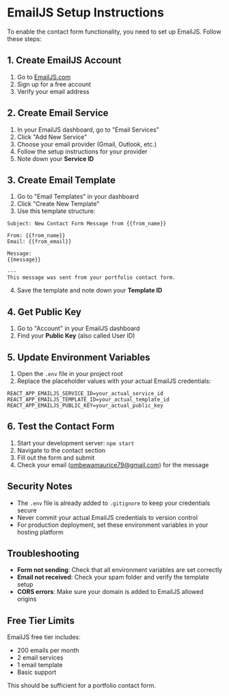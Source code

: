 # EmailJS Setup Instructions

To enable the contact form functionality, you need to set up EmailJS. Follow these steps:

## 1. Create EmailJS Account

1. Go to [EmailJS.com](https://www.emailjs.com/)
2. Sign up for a free account
3. Verify your email address

## 2. Create Email Service

1. In your EmailJS dashboard, go to "Email Services"
2. Click "Add New Service"
3. Choose your email provider (Gmail, Outlook, etc.)
4. Follow the setup instructions for your provider
5. Note down your **Service ID**

## 3. Create Email Template

1. Go to "Email Templates" in your dashboard
2. Click "Create New Template"
3. Use this template structure:

```
Subject: New Contact Form Message from {{from_name}}

From: {{from_name}}
Email: {{from_email}}

Message:
{{message}}

---
This message was sent from your portfolio contact form.
```

4. Save the template and note down your **Template ID**

## 4. Get Public Key

1. Go to "Account" in your EmailJS dashboard
2. Find your **Public Key** (also called User ID)

## 5. Update Environment Variables

1. Open the `.env` file in your project root
2. Replace the placeholder values with your actual EmailJS credentials:

```env
REACT_APP_EMAILJS_SERVICE_ID=your_actual_service_id
REACT_APP_EMAILJS_TEMPLATE_ID=your_actual_template_id
REACT_APP_EMAILJS_PUBLIC_KEY=your_actual_public_key
```

## 6. Test the Contact Form

1. Start your development server: `npm start`
2. Navigate to the contact section
3. Fill out the form and submit
4. Check your email (ombewamaurice79@gmail.com) for the message

## Security Notes

- The `.env` file is already added to `.gitignore` to keep your credentials secure
- Never commit your actual EmailJS credentials to version control
- For production deployment, set these environment variables in your hosting platform

## Troubleshooting

- **Form not sending**: Check that all environment variables are set correctly
- **Email not received**: Check your spam folder and verify the template setup
- **CORS errors**: Make sure your domain is added to EmailJS allowed origins

## Free Tier Limits

EmailJS free tier includes:
- 200 emails per month
- 2 email services
- 1 email template
- Basic support

This should be sufficient for a portfolio contact form.
